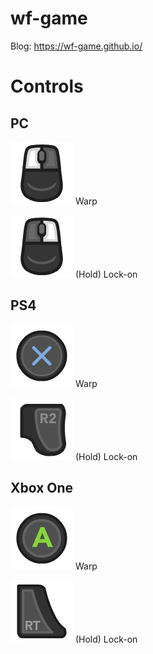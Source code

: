 # wf-game
Blog: https://wf-game.github.io/

# Controls

## PC
![alt text](https://raw.githubusercontent.com/lydavid/wf-game/master/Warp%20Fighters/Assets/Sprites/Xelu_FREE_keyboard%26controller_prompts_pack/Keyboard%20%26%20Mouse/Dark/Keyboard_Black_Mouse_Left.png) Warp

![alt text](https://raw.githubusercontent.com/lydavid/wf-game/master/Warp%20Fighters/Assets/Sprites/Xelu_FREE_keyboard%26controller_prompts_pack/Keyboard%20%26%20Mouse/Dark/Keyboard_Black_Mouse_Right.png) (Hold) Lock-on

## PS4
![alt text](https://raw.githubusercontent.com/lydavid/wf-game/master/Warp%20Fighters/Assets/Sprites/Xelu_FREE_keyboard%26controller_prompts_pack/PS4/PS4_Cross.png) Warp

![alt text](https://raw.githubusercontent.com/lydavid/wf-game/master/Warp%20Fighters/Assets/Sprites/Xelu_FREE_keyboard%26controller_prompts_pack/PS4/PS4_R2.png) (Hold) Lock-on

## Xbox One
![alt text](https://raw.githubusercontent.com/lydavid/wf-game/master/Warp%20Fighters/Assets/Sprites/Xelu_FREE_keyboard%26controller_prompts_pack/Xbox%20One/XboxOne_A.png) Warp

![alt text](https://raw.githubusercontent.com/lydavid/wf-game/master/Warp%20Fighters/Assets/Sprites/Xelu_FREE_keyboard%26controller_prompts_pack/Xbox%20One/XboxOne_RT.png) (Hold) Lock-on

